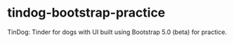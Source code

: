 # tindog-bootstrap-practice
TinDog: Tinder for dogs with UI built using Bootstrap 5.0 (beta) for practice.
